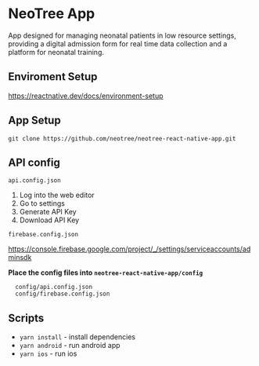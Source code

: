 # NeoTree App

App designed for managing neonatal patients in low resource settings, providing a digital admission form for real time data collection and a platform for neonatal training.

## Enviroment Setup

https://reactnative.dev/docs/environment-setup

## App Setup

`git clone https://github.com/neotree/neotree-react-native-app.git`

## API config

`api.config.json`

1. Log into the web editor
2. Go to settings
3. Generate API Key
4. Download API Key


`firebase.config.json`

https://console.firebase.google.com/project/_/settings/serviceaccounts/adminsdk

**Place the config files into `neotree-react-native-app/config`**

```
  config/api.config.json
  config/firebase.config.json
```

## Scripts

* `yarn install` - install dependencies
* `yarn android` - run android app
* `yarn ios` - run ios
